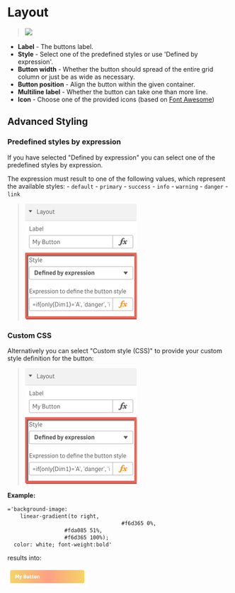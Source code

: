 # Layout

> ![](./images/sense_navigation_props_layout.png)

* **Label** - The buttons label.
* **Style** - Select one of the predefined styles or use 'Defined by expression'.
* **Button width** - Whether the button should spread of the entire grid column or just be as wide as necessary.
* **Button position** - Align the button within the given container.
* **Multiline label** - Whether the button can take one than more line.
* **Icon** - Choose one of the provided icons (based on [Font Awesome](https://fortawesome.github.io/Font-Awesome/))

## Advanced Styling

### Predefined styles by expression

If you have selected "Defined by expression" you can select one of the predefined styles by expression.

The expression must result to one of the following values, which represent the available styles:
    - `default`
    - `primary`
    - `success`
    - `info`
    - `warning`
    - `danger`
    - `link`
    
> ![](./images/sense_navigation_style_by_expression.png)

### Custom CSS

Alternatively you can select "Custom style (CSS)" to provide your custom style definition for the button:

> ![](./images/sense_navigation_style_by_expression.png)

**Example:**

```
='background-image: 
    linear-gradient(to right, 
									#f6d365 0%, 
                  #fda085 51%, 
                  #f6d365 100%); 
  color: white; font-weight:bold'
```

results into:

![](./images/custom-css-button.png)

